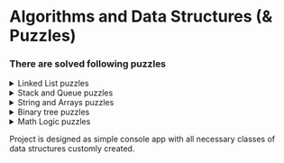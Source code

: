 # Algorithms and Data Structures (& Puzzles)

### There are solved following puzzles 

<details>
  <summary>Linked List puzzles</summary>
  
  * Removing duplicates from linked list.
  
  * Finding n-th value from end in linked list.
  
  * Figuring out is linked list a palindrome.
  
  * Implementing custom IEnumerator.
  
</details>

<details>
  <summary>Stack and Queue puzzles</summary>
  
  **Stack**
  
  * Getting minimum value.
  
  * Bubbling up minimum value.
  
  * Implementing custom IEnumerator.
  
  **Queue**
   
  * Implementing all basic operations and custom enumeration.
  
</details>

<details>
  <summary>String and Arrays puzzles</summary>
  
  * Figuring out are all symbols in string unique.
  
  * Figuring out is string a permutation (dcba is a permutation of abcd).
  
  * Compressing of string (aaaabbbbbccc becomes a a4b5c3).
  
</details>

<details>
  <summary>Binary tree puzzles</summary>
  
  * Binary tree puzzles
  
</details>

<details>
  <summary>Math Logic puzzles</summary>

* **Substraction**. Implementing math operation of substraction using basic operations of incrementing number varaible and storing value in memory.

* **Multiplication**. Implementing math operation of multiplication using basic operations of incrementing number varaible and storing value in memory.

* **Division**. Implementing math operation of division using basic operations of incrementing number varaible and storing value in memory and implemented before operation of multiplication.

</details>

Project is designed as simple console app with all necessary classes of data structures customly created.
